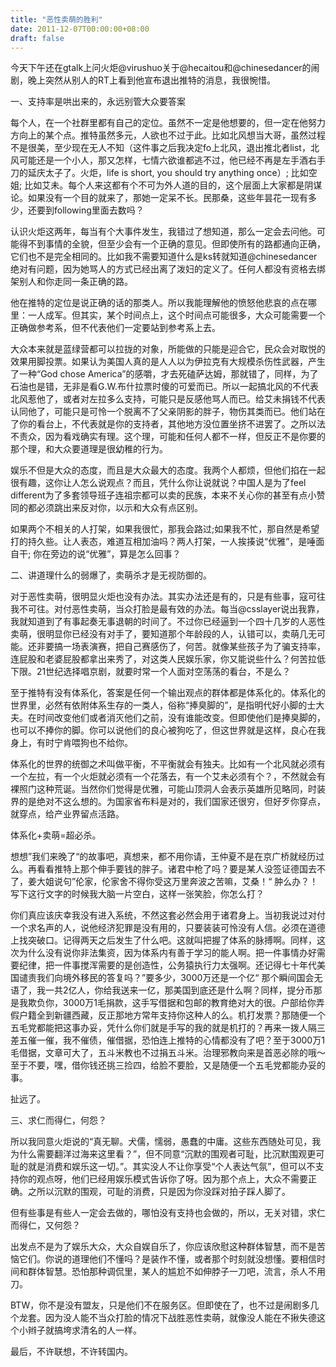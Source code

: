 ```yaml
---
title: "恶性卖萌的胜利"
date: 2011-12-07T00:00:00+08:00
draft: false
---
```

今天下午还在gtalk上问火炬@virushuo关于@hecaitou和@chinesedancer的闹剧，晚上突然从别人的RT上看到他宣布退出推特的消息，我很惋惜。

一、支持率是哄出来的，永远别管大众要答案

每个人，在一个社群里都有自己的定位。虽然不一定是他想要的，但一定在他努力方向上的某个点。推特虽然多元，人欲也不过于此。比如北风想当大哥，虽然过程不是很美，至少现在无人不知（这件事之后我决定fo上北风，退出推北者list，北风可能还是一个小人，那又怎样，七情六欲谁都逃不过，他已经不再是左手酒右手刀的延庆太子了。火炬，life is short, you should try anything once）; 比如空姐; 比如艾未。每个人来这都有个不可为外人道的目的，这个层面上大家都是阴谋论。如果没有一个目的就来了，那她一定呆不长。民那桑，这些年昙花一现有多少，还要到following里面去数吗？

认识火炬这两年，每当有个大事件发生，我错过了想知道，那么一定会去问他。可能得不到事情的全貌，但至少会有一个正确的意见。但即使所有的路都通向正确，它们也不是完全相同的。比如我不需要知道什么是ks转就知道@chinesedancer绝对有问题，因为她骂人的方式已经出离了泼妇的定义了。任何人都没有资格去绑架别人和你走同一条正确的路。

他在推特的定位是说正确的话的那类人。所以我能理解他的愤怒他悲哀的点在哪里：一人成军。但其实，某个时间点上，这个时间点可能很多，大众可能需要一个正确做参考系，但不代表他们一定要站到参考系上去。

大众本来就是蓝绿营都可以拉拢的对象，所能做的只能是迎合它，民众会对取悦的效果用脚投票。如果认为美国人真的是人人以为伊拉克有大规模杀伤性武器，产生了一种“God chose America”的感嚼，才去死磕萨达姆，那就错了，同样，为了石油也是错，无非是看G.W.布什拉票时傻的可爱而已。所以一起搞北风的不代表北风惹他了，或者对左拉多么支持，可能只是反感他骂人而已。给艾未捐钱不代表认同他了，可能只是可怜一个脱离不了父亲阴影的胖子，物伤其类而已。他们站在了你的看台上，不代表就是你的支持者，其他地方没位置坐挤不进罢了。之所以法不责众，因为看戏确实有理。这个理，可能和任何人都不一样，但反正不是你要的那个理，和大众要道理是很幼稚的行为。

娱乐不但是大众的态度，而且是大众最大的态度。我两个人都烦，但他们掐在一起很有趣，这你让人怎么说观点？而且，凭什么你让说就说？中国人是为了feel different为了多套领导班子连祖宗都可以卖的民族，本来不关心你的甚至有点小赞同的都必须跳出来反对你，以示和大众有点区别。

如果两个不相关的人打架，如果我很忙，那我会路过;如果我不忙，那自然是希望打的持久些。让人表态，难道互相加油吗？两人打架，一人挨揍说“优雅”，是唾面自干; 你在旁边的说“优雅”，算是怎么回事？

二、讲道理什么的弱爆了，卖萌杀才是无视防御的。

对于恶性卖萌，很明显火炬也没有办法。其实办法还是有的，只是有些事，寇可往我不可往。对付恶性卖萌，当众打脸是最有效的办法。每当@csslayer说出我靠，我就知道到了有事起奏无事退朝的时间了。不过你已经逼到一个四十几岁的人恶性卖萌，很明显你已经没有对手了，要知道那个年龄段的人，认错可以，卖萌几无可能。还非要搞一场表演赛，把自己赛感伤了，何苦。就像某些孩子为了骗支持率，连屁股和老婆屁股都拿出来秀了，对这类人民娱乐家，你又能说些什么？何苦拉低下限。21世纪选择唱京剧，就要时常一个人面对空荡荡的看台，不是么？

至于推特有没有体系化，答案是任何一个输出观点的群体都是体系化的。体系化的世界里，必然有依附体系生存的一类人，俗称“捧臭脚的”，是指明代好小脚的士大夫。在时间改变他们或者消灭他们之前，没有谁能改变。但即使他们是捧臭脚的，也可以不捧你的脚。你可以说他们的良心被狗吃了，但这世界就是这样，良心在我身上，有时宁肯喂狗也不给你。

体系化的世界的统御之术叫做平衡，不平衡就会有独夫。比如有一个北风就必须有一个左拉，有一个火炬就必须有一个花落去，有一个艾未必须有个？，不然就会有裸照门这种荒诞。当然你们觉得是优雅，可能山顶洞人会表示英雄所见略同，时装界的是绝对不这么想的。为国家省布料是对的，我们国家还很穷，但好歹你穿点，就穿点，给产业界留点活路。

体系化+卖萌=超必杀。

想想”我们来晚了“的故事吧，真想来，都不用你请，王仲夏不是在京广桥就经历过么。再看看推特上那个伸手要钱的胖子。诸君中枪了吗？要是某人没签证德国去不了，姜大姐说句”伦家，伦家舍不得你受这万里奔波之苦嘛，艾桑！“ 肿么办？！写下这行文字的时候我大脑一片空白，这样一张笑脸，你怎么打？

你们真应该庆幸我没有进入系统，不然这套必然会用于诸君身上。当初我说过对付一个求名声的人，说他经济犯罪是没有用的，只要装装可怜没有人信。必须在道德上找突破口。记得两天之后发生了什么吧。这就叫把握了体系的脉搏啊。同样，这次为什么没有说你非法集资，因为体系内有善于学习的能人啊。把一件事情办好需要纪律，把一件事搅浑需要的是创造性，公务猿执行力太强啊。还记得七十年代美国谴责我们向境外移民的答复吗？”要多少，3000万还是一个亿“ 那个瞬间国会无语了，我一共2亿人，你给我送来一亿，那美国到底还是什么啊？同样，提分币那是我欺负你，3000万1毛捐款，这手写借据和包邮的教育绝对大的很。户部给你弄假户籍全到新疆西藏，反正那地方常年支持你这种人的么。机打发票？那随便一个五毛党都能把这事办妥，凭什么你们就是手写的我的就是机打的？再来一拨人隔三差五催一催，我不催债，催借据，恐怕连上推特的心情都没有了吧？至于3000万1毛借据，文章可大了，五斗米教也不过捐五斗米。治理邪教向来是首恶必除的哦～至于不要，嘿，借你钱还挑三捡四，给脸不要脸，又是随便一个五毛党都能办妥的事。

扯远了。

三、求仁而得仁，何怨？

所以我同意火炬说的“真无聊。犬儒，懦弱，愚蠢的中庸。这些东西随处可见，我为什么需要翻洋过海来这里看？”，但不同意“沉默的围观者可耻，比沉默围观更可耻的就是消费和娱乐这一切。”。其实没人不让你享受“个人表达气氛”，但可以不支持你的观点呀，他们已经用娱乐模式告诉你了呀。因为那个点上，大众不需要正确。之所以沉默的围观，可耻的消费，只是因为你没踩对拍子踩人脚了。

但有些事是有些人一定会去做的，哪怕没有支持也会做的，所以，无关对错，求仁而得仁，又何怨？

出发点不是为了娱乐大众，大众自娱自乐了，你应该欣慰这种群体智慧，而不是苦恼它们。你说的道理他们不懂吗？是装作不懂，或者那个时刻就没想懂。要相信时间和群体智慧。恐怕那种调侃里，某人的尴尬不如伸脖子一刀吧，流言，杀人不用刀。

BTW，你不是没有盟友，只是他们不在服务区。但即使在了，也不过是闹剧多几个龙套。因为没人能不当众打脸的情况下战胜恶性卖萌，就像没人能在不揪失德这个小辫子就搞垮求清名的人一样。

最后，不许联想，不许转国内。
